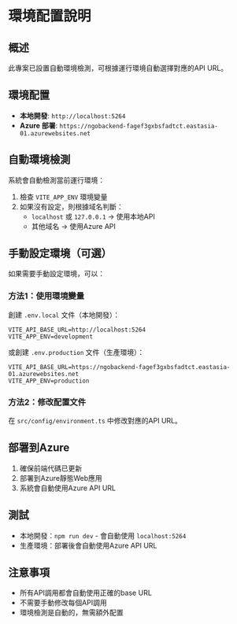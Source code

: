 # 環境配置說明

## 概述
此專案已設置自動環境檢測，可根據運行環境自動選擇對應的API URL。

## 環境配置
- **本地開發**: `http://localhost:5264`
- **Azure 部署**: `https://ngobackend-fagef3gxbsfadtct.eastasia-01.azurewebsites.net`

## 自動環境檢測
系統會自動檢測當前運行環境：
1. 檢查 `VITE_APP_ENV` 環境變量
2. 如果沒有設定，則根據域名判斷：
   - `localhost` 或 `127.0.0.1` → 使用本地API
   - 其他域名 → 使用Azure API

## 手動設定環境（可選）
如果需要手動設定環境，可以：

### 方法1：使用環境變量
創建 `.env.local` 文件（本地開發）：
```
VITE_API_BASE_URL=http://localhost:5264
VITE_APP_ENV=development
```

或創建 `.env.production` 文件（生產環境）：
```
VITE_API_BASE_URL=https://ngobackend-fagef3gxbsfadtct.eastasia-01.azurewebsites.net
VITE_APP_ENV=production
```

### 方法2：修改配置文件
在 `src/config/environment.ts` 中修改對應的API URL。

## 部署到Azure
1. 確保前端代碼已更新
2. 部署到Azure靜態Web應用
3. 系統會自動使用Azure API URL

## 測試
- 本地開發：`npm run dev` - 會自動使用 `localhost:5264`
- 生產環境：部署後會自動使用Azure API URL

## 注意事項
- 所有API調用都會自動使用正確的base URL
- 不需要手動修改每個API調用
- 環境檢測是自動的，無需額外配置 